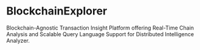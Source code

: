 # BlockchainExplorer
Blockchain-Agnostic Transaction Insight Platform offering Real-Time Chain Analysis and Scalable Query Language Support for Distributed Intelligence Analyzer.
